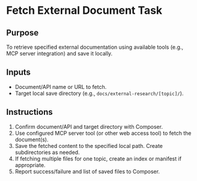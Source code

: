 # Fetch External Document Task
## Purpose
To retrieve specified external documentation using available tools (e.g., MCP server integration) and save it locally.
## Inputs
- Document/API name or URL to fetch.
- Target local save directory (e.g., `docs/external-research/[topic]/`).
## Instructions
1. Confirm document/API and target directory with Composer.
2. Use configured MCP server tool (or other web access tool) to fetch the document(s).
3. Save the fetched content to the specified local path. Create subdirectories as needed.
4. If fetching multiple files for one topic, create an index or manifest if appropriate.
5. Report success/failure and list of saved files to Composer.